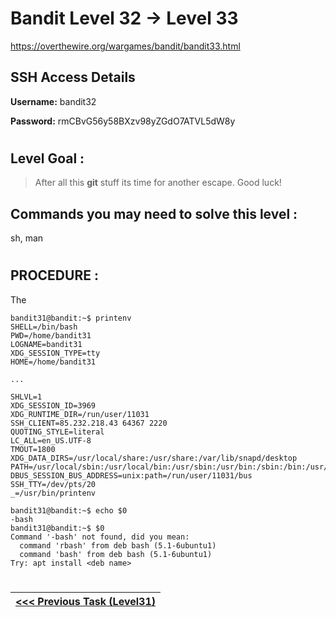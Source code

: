 # Bandit Level 32 -> Level 33 #

https://overthewire.org/wargames/bandit/bandit33.html

## SSH Access Details ##
**Username:**  bandit32

**Password:**  rmCBvG56y58BXzv98yZGdO7ATVL5dW8y

#

## Level Goal : ##
>After all this **git** stuff its time for another escape. Good luck!



## Commands you may need to solve this level : ##
sh, man

#  
## PROCEDURE : ##

The 


```console
bandit31@bandit:~$ printenv
SHELL=/bin/bash
PWD=/home/bandit31
LOGNAME=bandit31
XDG_SESSION_TYPE=tty
HOME=/home/bandit31

...

SHLVL=1
XDG_SESSION_ID=3969
XDG_RUNTIME_DIR=/run/user/11031
SSH_CLIENT=85.232.218.43 64367 2220
QUOTING_STYLE=literal
LC_ALL=en_US.UTF-8
TMOUT=1800
XDG_DATA_DIRS=/usr/local/share:/usr/share:/var/lib/snapd/desktop
PATH=/usr/local/sbin:/usr/local/bin:/usr/sbin:/usr/bin:/sbin:/bin:/usr/games:/usr/local/games:/snap/bin
DBUS_SESSION_BUS_ADDRESS=unix:path=/run/user/11031/bus
SSH_TTY=/dev/pts/20
_=/usr/bin/printenv
```

```console
bandit31@bandit:~$ echo $0
-bash
bandit31@bandit:~$ $0
Command '-bash' not found, did you mean:
  command 'rbash' from deb bash (5.1-6ubuntu1)
  command 'bash' from deb bash (5.1-6ubuntu1)
Try: apt install <deb name>
```


#
[<<< Previous Task (Level31) ](Level31%20->%20Level32.md)|
:-|

